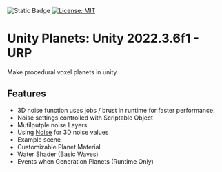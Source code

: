 ![Static Badge](https://img.shields.io/badge/Version-0.0.1a-green)
[![License: MIT](https://img.shields.io/badge/License-MIT-yellow.svg)](https://opensource.org/licenses/MIT)

# Unity Planets: Unity 2022.3.6f1 - URP
Make procedural voxel planets in unity

## Features
- 3D noise function uses jobs / brust in runtime for faster performance.
- Noise settings controlled with Scriptable Object
- Mutilputple noise Layers
- Using [Noise](https://github.com/unbeGames/noise.git) for 3D noise values
- Example scene
- Customizable Planet Material
- Water Shader (Basic Waves)
- Events when Generation Planets (Runtime Only)
